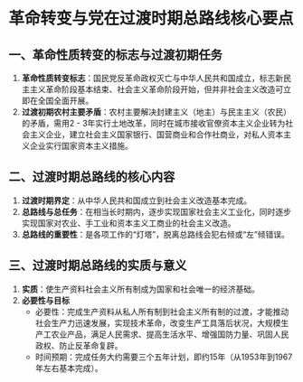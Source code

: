 # 革命转变与党在过渡时期总路线核心要点
## 一、革命性质转变的标志与过渡初期任务
1. **革命性质转变标志**：国民党反革命政权灭亡与中华人民共和国成立，标志新民主主义革命阶段基本结束、社会主义革命阶段开始，但并非社会主义改造可立即在全国全面开展。
2. **过渡初期农村主要矛盾**：农村主要解决封建主义（地主）与民主主义（农民）的矛盾，需用2 - 3年实行土地改革，同时在城市接收官僚资本主义企业转为社会主义企业，建立社会主义国家银行、国营商业和合作社商业，对私人资本主义企业实行国家资本主义措施。


## 二、过渡时期总路线的核心内容
1. **过渡时期界定**：从中华人民共和国成立到社会主义改造基本完成。
2. **总路线与总任务**：在相当长时期内，逐步实现国家社会主义工业化，同时逐步实现国家对农业、手工业和资本主义工商业的社会主义改造。
3. **总路线的重要性**：是各项工作的“灯塔”，脱离总路线会犯右倾或“左”倾错误。


## 三、过渡时期总路线的实质与意义
1. **实质**：使生产资料社会主义所有制成为国家和社会唯一的经济基础。
2. **必要性与目标**
    - 必要性：完成生产资料从私人所有制到社会主义所有制的过渡，才能推动社会生产力迅速发展，实现技术革命，改变生产工具落后状况，大规模生产工农业产品，满足人民需求、提高生活水平、增强国防力量、巩固人民政权、防止反革命复辟。
    - 时间预期：完成任务大约需要三个五年计划，即约15年（从1953年到1967年左右基本完成）。